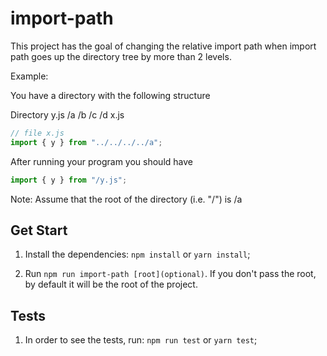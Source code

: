 # import-path

This project has the goal of changing the relative import path when import path goes up the directory tree by more than 2 levels.

Example:

You have a directory with the following structure

Directory
y.js
/a
/b
/c
/d
x.js

```js
// file x.js
import { y } from "../../../../a";
```

After running your program you should have

```js
import { y } from "/y.js";
```

Note: Assume that the root of the directory (i.e. "/") is /a

## Get Start

1. Install the dependencies: `npm install` or `yarn install`;

2. Run `npm run import-path [root](optional)`.
   If you don't pass the root, by default it will be the root of the project.

## Tests

1. In order to see the tests, run: `npm run test` or `yarn test`;
